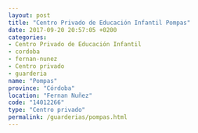 ```yaml
---
layout: post
title: "Centro Privado de Educación Infantil Pompas"
date: 2017-09-20 20:57:05 +0200
categories:
- Centro Privado de Educación Infantil
- cordoba
- fernan-nunez
- Centro privado
- guarderia
name: "Pompas"
province: "Córdoba"
location: "Fernan Nuñez"
code: "14012266"
type: "Centro privado"
permalink: /guarderias/pompas.html
---
```

